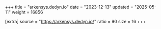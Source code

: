 +++
title = "arkensys.dedyn.io"
date = "2023-12-13"
updated = "2025-05-11"
weight = 16856

[extra]
source = "https://arkensys.dedyn.io/"
ratio = 90
size = 16
+++
